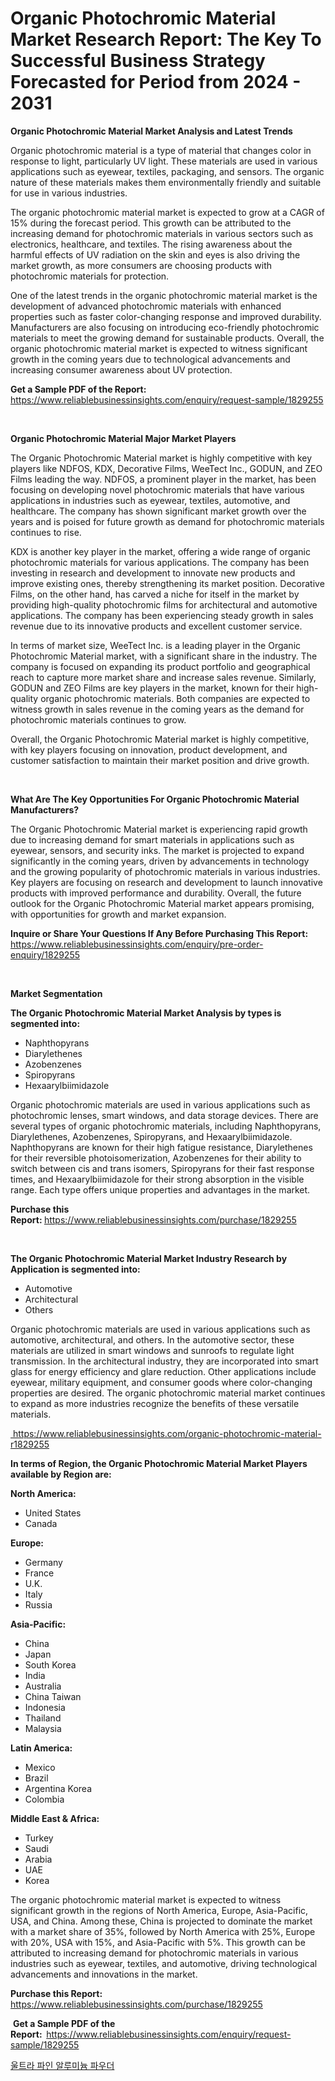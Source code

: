 <p><h1>Organic Photochromic Material Market Research Report: The Key To Successful Business Strategy Forecasted for Period from 2024 - 2031</h1></p><p><strong>Organic Photochromic Material Market Analysis and Latest Trends</strong></p>
<p><p>Organic photochromic material is a type of material that changes color in response to light, particularly UV light. These materials are used in various applications such as eyewear, textiles, packaging, and sensors. The organic nature of these materials makes them environmentally friendly and suitable for use in various industries.</p><p>The organic photochromic material market is expected to grow at a CAGR of 15% during the forecast period. This growth can be attributed to the increasing demand for photochromic materials in various sectors such as electronics, healthcare, and textiles. The rising awareness about the harmful effects of UV radiation on the skin and eyes is also driving the market growth, as more consumers are choosing products with photochromic materials for protection.</p><p>One of the latest trends in the organic photochromic material market is the development of advanced photochromic materials with enhanced properties such as faster color-changing response and improved durability. Manufacturers are also focusing on introducing eco-friendly photochromic materials to meet the growing demand for sustainable products. Overall, the organic photochromic material market is expected to witness significant growth in the coming years due to technological advancements and increasing consumer awareness about UV protection.</p></p>
<p><strong>Get a Sample PDF of the Report:&nbsp;</strong> <a href="https://www.reliablebusinessinsights.com/enquiry/request-sample/1829255">https://www.reliablebusinessinsights.com/enquiry/request-sample/1829255</a></p>
<p>&nbsp;</p>
<p><strong>Organic Photochromic Material Major Market Players</strong></p>
<p><p>The Organic Photochromic Material market is highly competitive with key players like NDFOS, KDX, Decorative Films, WeeTect Inc., GODUN, and ZEO Films leading the way. NDFOS, a prominent player in the market, has been focusing on developing novel photochromic materials that have various applications in industries such as eyewear, textiles, automotive, and healthcare. The company has shown significant market growth over the years and is poised for future growth as demand for photochromic materials continues to rise.</p><p>KDX is another key player in the market, offering a wide range of organic photochromic materials for various applications. The company has been investing in research and development to innovate new products and improve existing ones, thereby strengthening its market position. Decorative Films, on the other hand, has carved a niche for itself in the market by providing high-quality photochromic films for architectural and automotive applications. The company has been experiencing steady growth in sales revenue due to its innovative products and excellent customer service.</p><p>In terms of market size, WeeTect Inc. is a leading player in the Organic Photochromic Material market, with a significant share in the industry. The company is focused on expanding its product portfolio and geographical reach to capture more market share and increase sales revenue. Similarly, GODUN and ZEO Films are key players in the market, known for their high-quality organic photochromic materials. Both companies are expected to witness growth in sales revenue in the coming years as the demand for photochromic materials continues to grow.</p><p>Overall, the Organic Photochromic Material market is highly competitive, with key players focusing on innovation, product development, and customer satisfaction to maintain their market position and drive growth.</p></p>
<p>&nbsp;</p>
<p><strong>What Are The Key Opportunities For Organic Photochromic Material Manufacturers?</strong></p>
<p><p>The Organic Photochromic Material market is experiencing rapid growth due to increasing demand for smart materials in applications such as eyewear, sensors, and security inks. The market is projected to expand significantly in the coming years, driven by advancements in technology and the growing popularity of photochromic materials in various industries. Key players are focusing on research and development to launch innovative products with improved performance and durability. Overall, the future outlook for the Organic Photochromic Material market appears promising, with opportunities for growth and market expansion.</p></p>
<p><strong>Inquire or Share Your Questions If Any Before Purchasing This Report:</strong> <a href="https://www.reliablebusinessinsights.com/enquiry/pre-order-enquiry/1829255">https://www.reliablebusinessinsights.com/enquiry/pre-order-enquiry/1829255</a></p>
<p>&nbsp;</p>
<p><strong>Market Segmentation</strong></p>
<p><strong>The Organic Photochromic Material Market Analysis by types is segmented into:</strong></p>
<p><ul><li>Naphthopyrans</li><li>Diarylethenes</li><li>Azobenzenes</li><li>Spiropyrans</li><li>Hexaarylbiimidazole</li></ul></p>
<p><p>Organic photochromic materials are used in various applications such as photochromic lenses, smart windows, and data storage devices. There are several types of organic photochromic materials, including Naphthopyrans, Diarylethenes, Azobenzenes, Spiropyrans, and Hexaarylbiimidazole. Naphthopyrans are known for their high fatigue resistance, Diarylethenes for their reversible photoisomerization, Azobenzenes for their ability to switch between cis and trans isomers, Spiropyrans for their fast response times, and Hexaarylbiimidazole for their strong absorption in the visible range. Each type offers unique properties and advantages in the market.</p></p>
<p><strong>Purchase this Report:&nbsp;</strong><a href="https://www.reliablebusinessinsights.com/purchase/1829255">https://www.reliablebusinessinsights.com/purchase/1829255</a></p>
<p>&nbsp;</p>
<p><strong>The Organic Photochromic Material Market Industry Research by Application is segmented into:</strong></p>
<p><ul><li>Automotive</li><li>Architectural</li><li>Others</li></ul></p>
<p><p>Organic photochromic materials are used in various applications such as automotive, architectural, and others. In the automotive sector, these materials are utilized in smart windows and sunroofs to regulate light transmission. In the architectural industry, they are incorporated into smart glass for energy efficiency and glare reduction. Other applications include eyewear, military equipment, and consumer goods where color-changing properties are desired. The organic photochromic material market continues to expand as more industries recognize the benefits of these versatile materials.</p></p>
<p><a href="https://www.reliablebusinessinsights.com/organic-photochromic-material-r1829255">&nbsp;https://www.reliablebusinessinsights.com/organic-photochromic-material-r1829255</a></p>
<p><strong>In terms of Region, the Organic Photochromic Material Market Players available by Region are:</strong></p>
<p>
    <p> <strong> North America: </strong>
        <ul>
            <li>United States</li>
            <li>Canada</li>
        </ul>
        </p> 
    <p> <strong> Europe: </strong>
        <ul>
            <li>Germany</li>
            <li>France</li>
            <li>U.K.</li>
            <li>Italy</li>
            <li>Russia</li>
        </ul>
        </p> 
    <p> <strong> Asia-Pacific: </strong>
        <ul>
            <li>China</li>
            <li>Japan</li>
            <li>South Korea</li>
            <li>India</li>
            <li>Australia</li>
            <li>China Taiwan</li>
            <li>Indonesia</li>
            <li>Thailand</li>
            <li>Malaysia</li>
        </ul>
        </p> 
    <p> <strong> Latin America: </strong>
        <ul>
            <li>Mexico</li>
            <li>Brazil</li>
            <li>Argentina Korea</li>
            <li>Colombia</li>
        </ul>
        </p> 
    <p> <strong> Middle East & Africa: </strong>
        <ul>
            <li>Turkey</li>
            <li>Saudi</li>
            <li>Arabia</li>
            <li>UAE</li>
            <li>Korea</li>
        </ul>
    </p>
    </p>
<p><p>The organic photochromic material market is expected to witness significant growth in the regions of North America, Europe, Asia-Pacific, USA, and China. Among these, China is projected to dominate the market with a market share of 35%, followed by North America with 25%, Europe with 20%, USA with 15%, and Asia-Pacific with 5%. This growth can be attributed to increasing demand for photochromic materials in various industries such as eyewear, textiles, and automotive, driving technological advancements and innovations in the market.</p></p>
<p><strong>Purchase this Report: </strong><a href="https://www.reliablebusinessinsights.com/purchase/1829255">https://www.reliablebusinessinsights.com/purchase/1829255</a></p>
<p>&nbsp;<strong>Get a Sample PDF of the Report:&nbsp;&nbsp;</strong><a href="https://www.reliablebusinessinsights.com/enquiry/request-sample/1829255">https://www.reliablebusinessinsights.com/enquiry/request-sample/1829255</a></p>
<p><strong></strong></p>
<p><p><a href="https://medium.com/@jenniferstanley2022/2024%EB%85%84%EB%B6%80%ED%84%B0-2031%EB%85%84%EA%B9%8C%EC%A7%80%EC%9D%98-%EA%B8%80%EB%A1%9C%EB%B2%8C-%EC%B4%88%EB%AF%B8%EC%84%B8-%EC%95%8C%EB%A3%A8%EB%AF%B8%EB%8A%84-%EB%B6%84%EB%A7%90-%EC%8B%9C%EC%9E%A5-%EA%B8%B0%ED%9A%8C-%EB%B0%8F-%EC%98%88%EC%B8%A1-850aa1c65e81">울트라 파인 알루미늄 파우더</a></p></p>